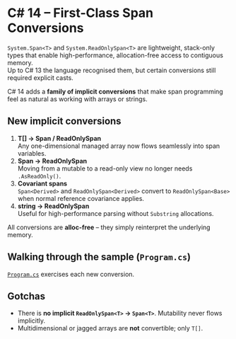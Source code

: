# C# 14 – First-Class **Span** Conversions

`System.Span<T>` and `System.ReadOnlySpan<T>` are lightweight, stack-only types that enable high-performance, allocation-free access to contiguous memory.  
Up to C# 13 the language recognised them, but certain conversions still required explicit casts.  

C# 14 adds a **family of implicit conversions** that make span programming feel as natural as working with arrays or strings.

## New implicit conversions

1. **T[] → Span<T> / ReadOnlySpan<T>**  
   Any one-dimensional managed array now flows seamlessly into span variables.
2. **Span<T> → ReadOnlySpan<T>**  
   Moving from a mutable to a read-only view no longer needs `.AsReadOnly()`.
3. **Covariant spans**  
   `Span<Derived>` and `ReadOnlySpan<Derived>` convert to `ReadOnlySpan<Base>` when normal reference covariance applies.
4. **string → ReadOnlySpan<char>**  
   Useful for high-performance parsing without `Substring` allocations.

All conversions are **alloc-free** – they simply reinterpret the underlying memory.

## Walking through the sample (`Program.cs`)

[`Program.cs`](./Program.cs) exercises each new conversion.

## Gotchas

* There is **no implicit `ReadOnlySpan<T>` → `Span<T>`**. Mutability never flows implicitly.
* Multidimensional or jagged arrays are **not** convertible; only `T[]`.
